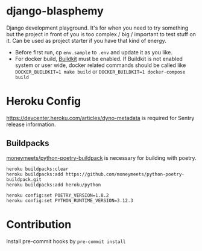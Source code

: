 # django-blasphemy

Django development playground. It's for when you need to try something but the project in front of you is too complex / big / important to test stuff on it. Can be used as project starter if you have that kind of energy.

* Before first run, cp `env.sample` to `.env` and update it as you like.
* For docker build, [Buildkit](https://docs.docker.com/develop/develop-images/build_enhancements/#to-enable-buildkit-builds) must be enabled. If Buildkit is not enabled system or user wide, docker related commands should be called like
`DOCKER_BUILDKIT=1 make build` or `DOCKER_BUILDKIT=1 docker-compose build`

# Heroku Config

https://devcenter.heroku.com/articles/dyno-metadata is required for Sentry release information.

## Buildpacks
[moneymeets/python-poetry-buildpack](https://elements.heroku.com/buildpacks/moneymeets/python-poetry-buildpack) is necessary for building with poetry.

```
heroku buildpacks:clear
heroku buildpacks:add https://github.com/moneymeets/python-poetry-buildpack.git
heroku buildpacks:add heroku/python

heroku config:set POETRY_VERSION=1.8.2
heroku config:set PYTHON_RUNTIME_VERSION=3.12.3
```

# Contribution

Install pre-commit hooks by `pre-commit install`
